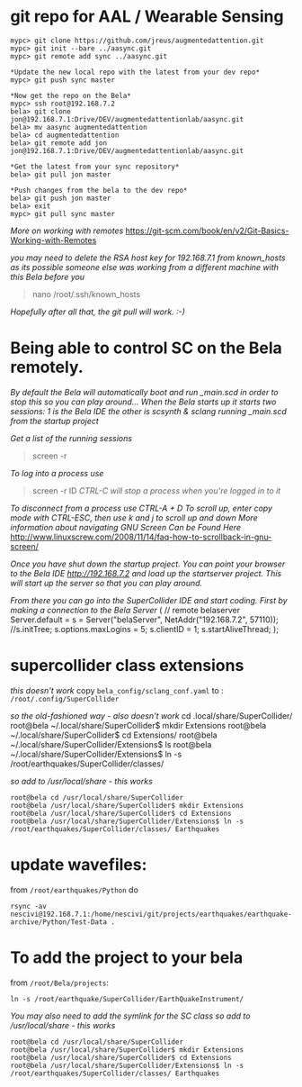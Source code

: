 # git repo for AAL / Wearable Sensing

    mypc> git clone https://github.com/jreus/augmentedattention.git
    mypc> git init --bare ../aasync.git
    mypc> git remote add sync ../aasync.git

    *Update the new local repo with the latest from your dev repo*
    mypc> git push sync master

    *Now get the repo on the Bela*
    mypc> ssh root@192.168.7.2
    bela> git clone jon@192.168.7.1:Drive/DEV/augmentedattentionlab/aasync.git
    bela> mv aasync augmentedattention
    bela> cd augmentedattention
    bela> git remote add jon jon@192.168.7.1:Drive/DEV/augmentedattentionlab/aasync.git

    *Get the latest from your sync repository*
    bela> git pull jon master

    *Push changes from the bela to the dev repo*
    bela> git push jon master
    bela> exit
    mypc> git pull sync master

*More on working with remotes*
https://git-scm.com/book/en/v2/Git-Basics-Working-with-Remotes

*you may need to delete the RSA host key for 192.168.7.1 from known_hosts as its*
*possible someone else was working from a different machine with this Bela before you*
> nano /root/.ssh/known_hosts

*Hopefully after all that, the git pull will work. :-)*

# Being able to control SC on the Bela remotely.

*By default the Bela will automatically boot and run _main.scd*
*in order to stop this so you can play around...*
*When the Bela starts up it starts two sessions: 1 is the Bela IDE*
*the other is scsynth & sclang running _main.scd from the startup project*

*Get a list of the running sessions*
> screen -r

*To log into a process use*
> screen -r ID
*CTRL-C will stop a process when you're logged in to it*

*To disconnect from a process use CTRL-A + D*
*To scroll up, enter copy mode with CTRL-ESC, then use k and j to scroll up and down*
*More information about navigating GNU Screen Can be Found Here*
http://www.linuxscrew.com/2008/11/14/faq-how-to-scrollback-in-gnu-screen/

*Once you have shut down the startup project. You can point your browser to the*
*Bela IDE http://192.168.7.2 and load up the startserver project. This will start*
*up the server so that you can play around.*

*From there you can go into the SuperCollider IDE and start coding.*
*First by making a connection to the Bela Server*
( // remote belaserver
Server.default = s = Server("belaServer", NetAddr("192.168.7.2", 57110));
//s.initTree;
s.options.maxLogins = 5;
s.clientID = 1;
s.startAliveThread;
);





# supercollider class extensions

*this doesn't work*
copy `bela_config/sclang_conf.yaml` to : `/root/.config/SuperCollider`

*so the old-fashioned way - also doesn't work*
    cd .local/share/SuperCollider/
    root@bela ~/.local/share/SuperCollider$ mkdir Extensions
    root@bela ~/.local/share/SuperCollider$ cd Extensions/
    root@bela ~/.local/share/SuperCollider/Extensions$ ls
    root@bela ~/.local/share/SuperCollider/Extensions$ ln -s /root/earthquakes/SuperCollider/classes/

*so add to /usr/local/share - this works*

    root@bela cd /usr/local/share/SuperCollider
    root@bela /usr/local/share/SuperCollider$ mkdir Extensions
    root@bela /usr/local/share/SuperCollider$ cd Extensions
    root@bela /usr/local/share/SuperCollider/Extensions$ ln -s /root/earthquakes/SuperCollider/classes/ Earthquakes



# update wavefiles:

from `/root/earthquakes/Python`
do

    rsync -av nescivi@192.168.7.1:/home/nescivi/git/projects/earthquakes/earthquake-archive/Python/Test-Data .

# To add the project to your bela
from `/root/Bela/projects`:

    ln -s /root/earthquake/SuperCollider/EarthQuakeInstrument/

*You may also need to add the symlink for the SC class*
*so add to /usr/local/share - this works*

    root@bela cd /usr/local/share/SuperCollider
    root@bela /usr/local/share/SuperCollider$ mkdir Extensions
    root@bela /usr/local/share/SuperCollider$ cd Extensions
    root@bela /usr/local/share/SuperCollider/Extensions$ ln -s /root/earthquakes/SuperCollider/classes/ Earthquakes

